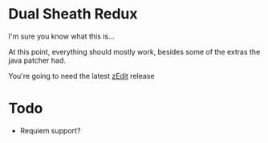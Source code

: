 # Dual Sheath Redux
I'm sure you know what this is...

At this point, everything should mostly work, besides some of the extras the java patcher had.

You're going to need the latest [zEdit](https://github.com/z-edit/zedit) release


# Todo
- Requiem support?
